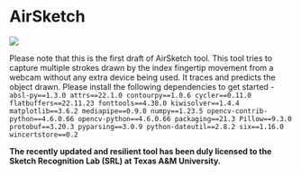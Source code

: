 # AirSketch


![](hand.gif)

Please note that this is the first draft of AirSketch tool. This tool tries to capture multiple strokes drawn by the index fingertip movement from a webcam without any extra device being used.
It traces and predicts the object drawn. Please install the following dependencies to get started -
`
absl-py==1.3.0
attrs==22.1.0
contourpy==1.0.6
cycler==0.11.0
flatbuffers==22.11.23
fonttools==4.38.0
kiwisolver==1.4.4
matplotlib==3.6.2
mediapipe==0.9.0
numpy==1.23.5
opencv-contrib-python==4.6.0.66
opencv-python==4.6.0.66
packaging==21.3
Pillow==9.3.0
protobuf==3.20.3
pyparsing==3.0.9
python-dateutil==2.8.2
six==1.16.0
wincertstore==0.2
` <br>

**The recently updated and resilient tool has been duly licensed to the Sketch Recognition Lab (SRL) at Texas A&M University.**
